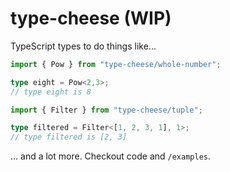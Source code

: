 # type-cheese (WIP)

TypeScript types to do things like...

```typescript
import { Pow } from "type-cheese/whole-number";

type eight = Pow<2,3>;
// type eight is 8
```

```typescript
import { Filter } from "type-cheese/tuple";

type filtered = Filter<[1, 2, 3, 1], 1>;
// type filtered is [2, 3]
```

... and a lot more. Checkout code and `/examples`.
